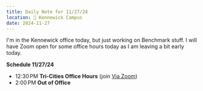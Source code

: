 ```yaml
---
title: Daily Note for 11/27/24
location: 🏫 Kennewick Campus
date: 2024-11-27
---
```

I'm in the Kennewick office today, but just working on Benchmark stuff. I will have Zoom open for some office hours today as I am leaving a bit early today.

**Schedule 11/27/24**

- 12:30 PM **Tri-Cities Office Hours** (join [Via Zoom]( https://heritage.zoom.us/my/dr.jacob))
- 2:00 PM **Out of Office**